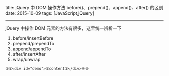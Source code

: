 title: jQuery 中 DOM 操作方法 before()、prepend()、append()、after() 的区别
date: 2015-10-09
tags: [JavaScript,jQuery]

---

jQuery 中操作 DOM 元素的方法有很多，这里统一辨析一下

1. before/insertBefore
2. prepend/prependTo
3. append/appendTo
4. after/insertAfter
5. wrap/unwrap

`⑤①<div id="demo">②content③</div>④⑤`
